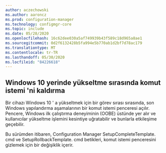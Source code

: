 ```yaml
---
author: aczechowski
ms.author: aaroncz
ms.prod: configuration-manager
ms.technology: configmgr-core
ms.topic: include
ms.date: 05/28/2020
ms.openlocfilehash: 16c62dee030a5af749939b43f589c18d965a8ae1
ms.sourcegitcommit: 0d2f6132428b5fa994e5b770ab1d2bf7d78ac179
ms.translationtype: MT
ms.contentlocale: tr-TR
ms.lasthandoff: 05/30/2020
ms.locfileid: "84226618"
---
```

## <a name="remove-command-prompt-during-windows-10-in-place-upgrade"></a><a name="bkmk_ipucmd"></a>Windows 10 yerinde yükseltme sırasında komut istemi 'ni kaldırma

<!--2837795-->

Bir cihazı Windows 10 ' a yükseltmek için bir görev sırası sırasında, son Windows yapılandırma aşamalarının bir komut istemi penceresi açılır. Pencere, Windows ilk çalıştırma deneyiminin (OOBE) üstünde yer alır ve kullanıcılar yükseltme işlemini kesintiye uğratabilir ve bunlarla etkileşime geçebilir.

Bu sürümden itibaren, Configuration Manager SetupCompleteTemplate. cmd ve SetupRollbackTemplate. cmd betikleri, komut istemi penceresini gizlemek için bir değişiklik içerir.
